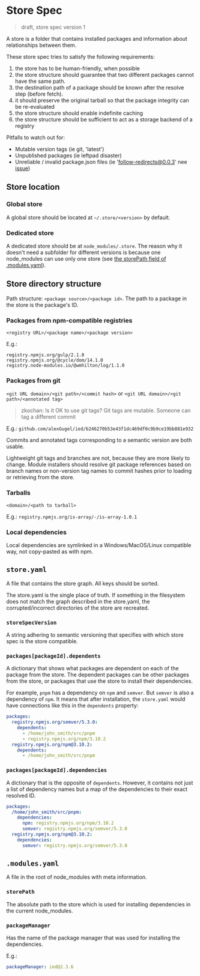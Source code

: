 # Store Spec

> draft, store spec version 1

A store is a folder that contains installed packages and information about relationships between them.

These store spec tries to satisfy the following requirements:

1. the store has to be human-friendly, when possible
2. the store structure should guarantee that two different packages cannot have the same path.
3. the destination path of a package should be known after the resolve step (before fetch).
4. it should preserve the original tarball so that the package integrity can be re-evaluated
5. the store structure should enable indefinite caching
6. the store structure should be sufficient to act as a storage backend of a registry

Pitfalls to watch out for:
- Mutable version tags (ie git, 'latest')
- Unpublished packages (ie leftpad disaster)
- Unreliable / invalid package.json files (ie 'follow-redirects@0.0.3' nee [issue](https://github.com/apocas/docker-modem/pull/68))

## Store location

### Global store

A global store should be located at `~/.store/<version>` by default.

### Dedicated store

A dedicated store should be at `node_modules/.store`. The reason why it doesn't need a subfolder for different versions is because one node_modules can use only one store (see [the storePath field of .modules.yaml](#storepath)).

## Store directory structure

Path structure: `<package source>/<package id>`. The path to a package in the store is the package's ID.

### Packages from npm-compatible registries

`<registry URL>/<package name>/<package version>`

E.g.:

```
registry.npmjs.org/gulp/2.1.0
registry.npmjs.org/@cycle/dom/14.1.0
registry.node-modules.io/@wmhilton/log/1.1.0
```

### Packages from git

`<git URL domain>/<git path>/<commit hash>`
or
`<git URL domain>/<git path>/<annotated tag>`
> zkochan: Is it OK to use git tags? Git tags are mutable. Someone can tag a different commit

E.g.: `github.com/alexGugel/ied/b246270b53e43f1dc469df0c9b9ce19bb881e932`

Commits and annotated tags corresponding to a semantic version are both usable.

Lightweight git tags and branches are not, because they are more likely to change.
Module installers should resolve git package references based on branch names or non-version tag names to
commit hashes prior to loading or retrieving from the store.

### Tarballs

`<domain>/<path to tarball>`

E.g.: `registry.npmjs.org/is-array/-/is-array-1.0.1`

### Local dependencies

Local dependencies are symlinked in a Windows/MacOS/Linux compatible way, not copy-pasted as with npm.

## `store.yaml`

A file that contains the store graph. All keys should be sorted.

The store.yaml is the single place of truth. If something in the filesystem does not match the graph described in the store.yaml, the corrupted/incorrect directories of the store are recreated.

### `storeSpecVersion`

A string adhering to semantic versioning that specifies with which store spec is the store compatible.

### `packages[packageId].dependents`

A dictionary that shows what packages are dependent on each of the package from the store. The dependent packages can be other packages from the store, or packages that use the store to install their dependencies.

For example, `pnpm` has a dependency on `npm` and `semver`. But `semver` is also a dependency of `npm`. It means that after installation, the `store.yaml` would have connections like this in the `dependents` property:

```yaml
packages:
  registry.npmjs.org/semver/5.3.0:
    dependents:
      - /home/john_smith/src/pnpm
      - registry.npmjs.org/npm/3.10.2
  registry.npmjs.org/npm@3.10.2:
    dependents:
      - /home/john_smith/src/pnpm
```

### `packages[packageId].dependencies`

A dictionary that is the opposite of `dependents`. However, it contains not just a list of dependency names but a map of the dependencies to their exact resolved ID.

```yaml
packages:
  /home/john_smith/src/pnpm:
    dependencies:
      npm: registry.npmjs.org/npm/3.10.2
      semver: registry.npmjs.org/semver/5.3.0
  registry.npmjs.org/npm@3.10.2:
    dependencies:
      semver: registry.npmjs.org/semver/5.3.0
```

## `.modules.yaml`

A file in the root of node_modules with meta information.

### `storePath`

The absolute path to the store which is used for installing dependencies in the current node_modules.

### `packageManager`

Has the name of the package manager that was used for installing the dependencies.

E.g.:

```yaml
packageManager: ied@2.3.6
```
